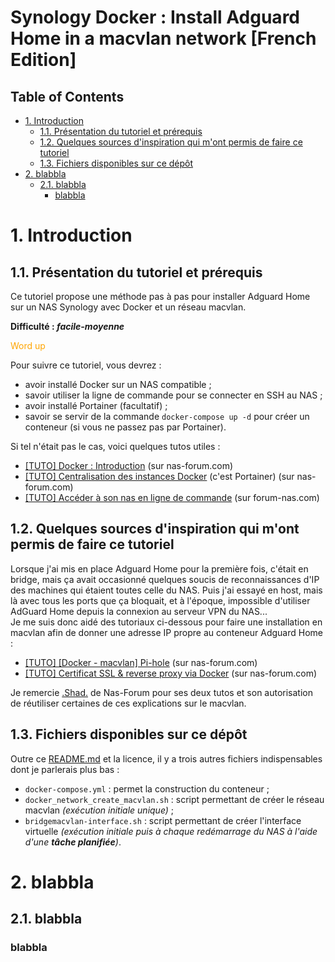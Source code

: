 # Synology Docker : Install Adguard Home in a macvlan network [French Edition] <!-- omit in toc -->

## Table of Contents <!-- omit in toc -->

- [1. Introduction](#1-introduction)
  - [1.1. Présentation du tutoriel et prérequis](#11-présentation-du-tutoriel-et-prérequis)
  - [1.2. Quelques sources d'inspiration qui m'ont permis de faire ce tutoriel](#12-quelques-sources-dinspiration-qui-mont-permis-de-faire-ce-tutoriel)
  - [1.3. Fichiers disponibles sur ce dépôt](#13-fichiers-disponibles-sur-ce-dépôt)
- [2. blabbla](#2-blabbla)
  - [2.1. blabbla](#21-blabbla)
    - [blabbla](#blabbla)

# 1. Introduction

## 1.1. Présentation du tutoriel et prérequis

Ce tutoriel propose une méthode pas à pas pour installer Adguard Home sur un NAS Synology avec Docker et un réseau macvlan.

**Difficulté : *facile-moyenne***

<span style="color:orange;">Word up</span>

Pour suivre ce tutoriel, vous devrez :

- avoir installé Docker sur un NAS compatible ;
- savoir utiliser la ligne de commande pour se connecter en SSH au NAS ;
- avoir installé Portainer (facultatif) ;
- savoir se servir de la commande `docker-compose up -d` pour créer un conteneur (si vous ne passez pas par Portainer).

Si tel n'était pas le cas, voici quelques tutos utiles :

- [[TUTO] Docker : Introduction](https://www.nas-forum.com/forum/topic/65309-tuto-docker-introduction/) (sur nas-forum.com)
- [[TUTO] Centralisation des instances Docker](https://www.nas-forum.com/forum/topic/66422-tuto-centralisation-des-instances-docker/) (c'est Portainer) (sur nas-forum.com)
- [[TUTO] Accéder à son nas en ligne de commande](https://www.forum-nas.fr/viewtopic.php?f=56&t=11461) (sur forum-nas.com)

## 1.2. Quelques sources d'inspiration qui m'ont permis de faire ce tutoriel

Lorsque j'ai mis en place Adguard Home pour la première fois, c'était en bridge, mais ça avait occasionné quelques soucis de reconnaissances d'IP des machines qui étaient toutes celle du NAS. Puis j'ai essayé en host, mais là avec tous les ports que ça bloquait, et à l'époque, impossible d'utiliser AdGuard Home depuis la connexion au serveur VPN du NAS... <br/>
Je me suis donc aidé des tutoriaux ci-dessous pour faire une installation en macvlan afin de donner une adresse IP propre au conteneur Adguard Home :

- [[TUTO] [Docker - macvlan] Pi-hole](https://www.nas-forum.com/forum/topic/69319-tuto-docker-macvlan-pi-hole/) (sur nas-forum.com)
- [[TUTO] Certificat SSL & reverse proxy via Docker](https://www.nas-forum.com/forum/topic/67311-tuto-certificat-ssl-reverse-proxy-via-docker/)  (sur nas-forum.com)

Je remercie [.Shad.](https://www.nas-forum.com/forum/profile/74532-shad/) de Nas-Forum pour ses deux tutos et son autorisation de réutiliser certaines de ces explications sur le macvlan.

## 1.3. Fichiers disponibles sur ce dépôt

Outre ce [README.md](https://github.com/MilesTEG1/Synology-Docker-Adguard-Home-in-a-macvlan-network/blob/main/README.md) et la licence, il y a trois autres fichiers indispensables dont je parlerais plus bas :

- `docker-compose.yml` : permet la construction du conteneur ;
- `docker_network_create_macvlan.sh` : script permettant de créer le réseau macvlan *(exécution initiale unique)* ;
- `bridgemacvlan-interface.sh` : script permettant de créer l'interface virtuelle *(exécution initiale puis à chaque redémarrage du NAS à l'aide d'une **tâche planifiée**)*.

# 2. blabbla




## 2.1. blabbla

### blabbla
